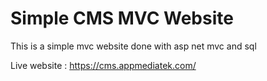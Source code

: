 # Simple CMS MVC Website
This is a simple mvc website done with asp net mvc and sql

Live website : https://cms.appmediatek.com/
